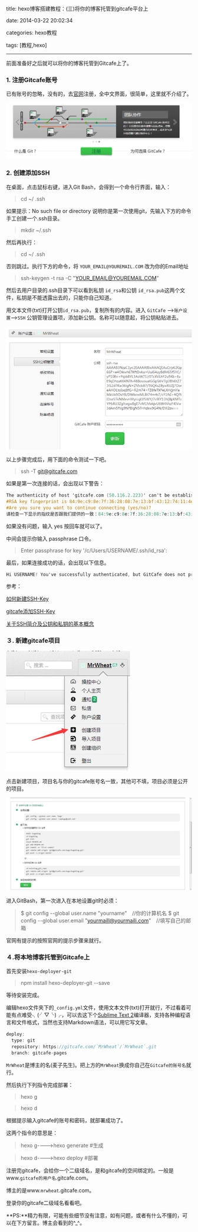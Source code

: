 title: hexo博客搭建教程：(三)将你的博客托管到gitcafe平台上

date: 2014-03-22 20:02:34

categories: hexo教程

tags: [教程,hexo]

---

前面准备好之后就可以将你的博客托管到Gitcafe上了。

<!--more-->

### 1. 注册Gitcafe账号

已有账号的忽略，没有的，去[官网](https://gitcafe.com/)注册，全中文界面，很简单，这里就不介绍了。

![](/img/Gitcafe官网.png)

### 2. 创建添加SSH

在桌面，点击鼠标右键，进入Git Bash，会得到一个命令行界面，输入：

> cd ~/ .ssh

如果提示：No such file or directory 说明你是第一次使用git，先输入下方的命令手工创建一个.ssh目录。

> mkdir ~/.ssh

然后再执行：

> cd ~/ .ssh

否则跳过。执行下方的命令，将 `YOUR_EMAIL@YOUREMAIL.COM` 改为你的Email地址

> ssh-keygen -t rsa -C "YOUR_EMAIL@YOUREMAIL.COM"

然后去用户目录的.ssh目录下可以看到私钥 `id_rsa`和公钥 `id_rsa.pub`这两个文件，私钥是不能透露出去的，只能你自己知道。

用文本文件(txt)打开公钥`id_rsa.pub`，复制所有的内容。进入 `GitCafe` -->`账户设置`-->`SSH` 公钥管理设置项，添加新公钥。名称可以随意起，将公钥粘贴进去。

![](/img/gitcafe公钥添加.png)

以上步骤完成后，用下面的命令测试一下吧。

> ssh -T git@gitcafe.com

如果是第一次连接的话，会出现以下警告：

```objectivec
The authenticity of host 'gitcafe.com (50.116.2.223)' can't be established.
#RSA key fingerprint is 84:9e:c9:8e:7f:36:28:08:7e:13:bf:43:12:74:11:4e.
#Are you sure you want to continue connecting (yes/no)?
请检查一下显示的指纹是否跟我们提供的一致：84:9e:c9:8e:7f:36:28:08:7e:13:bf:43:12:74:11:4e。 如果不一致请联系你的网络管理员，检查是否有中间人攻击。
```

如果没有问题，输入 yes 按回车就可以了。

中间会提示你输入 passphrase 口令。

> Enter passphrase for key '/c/Users/USERNAME/.ssh/id_rsa':

最后，如果连接成功的话，会出现以下信息。

```objectivec
Hi USERNAME! You've successfully authenticated, but GitCafe does not provide shell access.
```

参考：

[如何新建SSH-Key](https://help.github.com/articles/generating-ssh-keys/)

[gitcafe添加SSH-Key](https://gitcafe.com/GitCafe/Help/wiki/%E5%A6%82%E4%BD%95%E5%AE%89%E8%A3%85%E5%92%8C%E8%AE%BE%E7%BD%AE-Git#wiki)

[关于SSH简介及公钥和私钥的基本概念](http://blog.csdn.net/qimiguang/article/details/17427331)

### ３. 新建gitcafe项目

![](/img/新建项目.png)

点击新建项目，项目名与你的gitcafe账号名一致，其他可不填，项目必须是公开的项目。

![](/img/新建gitcafe项目.jpg)

进入GitBash，第一次进入在本地设置git时必须：

>  $ git config --global user.name "yourname"　//你的计算机名
>  $ git config --global user.email "yourmaill@yourmaili.com"　//填写自己的邮箱

官网有提示的按照官网的提示步骤来就行。

### ４.将本地博客托管到Gitcafe上

首先安装`hexo-deployer-git`

> npm install hexo-deployer-git --save

等待安装完成。

编辑hexo文件夹下的`_config.yml`文件，使用文本文件(txt)打开就行，不过看着可能有点难受╮(╯▽╰)╭，可以去这下个[Sublime Text 2](http://www.sublimetext.com/)编译器，支持各种编程语言和文件格式，当然也支持Markdown语法，可以用它写文章。

```objectivec
deploy:
  type: git
  repository: https://gitcafe.com/`MrWheat`/`MrWheat`.git
  branch: gitcafe-pages
```

`MrWheat`是博主的名(麦子先生)。把上方的`MrWheat`换成你自己在`Gitcafe的账号名`就行。

然后执行下列指令完成部署：

> hexo g

> hexo d

根据提示输入gitcafe的账号和密码，就部署成功了。

这两个指令的意思是：

> hexo g---->hexo generate  #生成 

> hexo d---->hexo deploy    #部署 

注册完gitcafe，会给你一个二级域名，是和gitcafe的空间绑定的。一般是www.`gitcafe的用户名`.gitcafe.com。

博主的是www.`mrwheat`.gitcafe.com。

登录你的gitcafe二级域名看看吧。

**PS:**精力有限，可能有些细节没有注意，如有问题，或者有什么不懂的，可以在下方留言。博主会看到的^_^。
